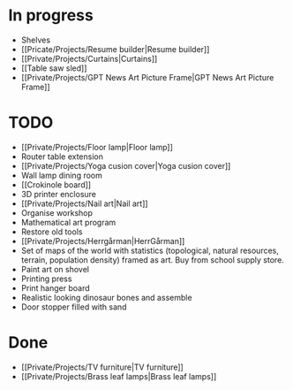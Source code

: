 # In progress
- Shelves
- [[Pricate/Projects/Resume builder|Resume builder]]
- [[Private/Projects/Curtains|Curtains]]
- [[Table saw sled]]
- [[Private/Projects/GPT News Art Picture Frame|GPT News Art Picture Frame]]

# TODO
- [[Private/Projects/Floor lamp|Floor lamp]]
- Router table extension
- [[Private/Projects/Yoga cusion cover|Yoga cusion cover]]
- Wall lamp dining room
- [[Crokinole board]]
- 3D printer enclosure
- [[Private/Projects/Nail art|Nail art]]
- Organise workshop
- Mathematical art program
- Restore old tools
- [[Private/Projects/Herrgårman|HerrGårman]]
- Set of maps of the world with statistics (topological, natural resources, terrain, population density) framed as art. Buy from school supply store.
- Paint art on shovel
- Printing press
- Print hanger board
- Realistic looking dinosaur bones and assemble
- Door stopper filled with sand

# Done
- [[Private/Projects/TV furniture|TV furniture]]
- [[Private/Projects/Brass leaf lamps|Brass leaf lamps]]